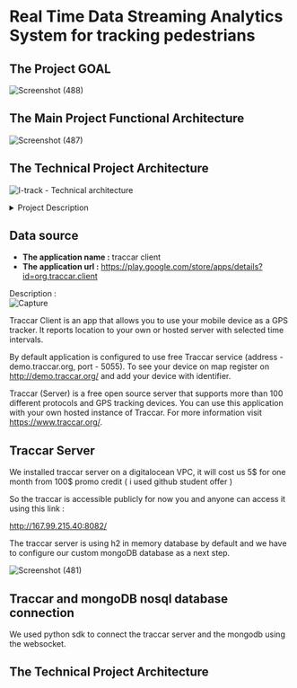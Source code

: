 # Real Time Data Streaming Analytics System for tracking pedestrians

## The Project GOAL 

![Screenshot (488)](https://user-images.githubusercontent.com/74468388/146798688-c5035625-2ee2-4e0b-bece-72cf5d27cdd7.png)

## The Main Project Functional Architecture 

![Screenshot (487)](https://user-images.githubusercontent.com/74468388/146799004-0b42f1e7-60c3-4b65-a16c-37e7d765b2b0.png)

## The Technical Project Architecture


![I-track - Technical architecture](https://user-images.githubusercontent.com/74468388/149933820-f1df134b-f7d7-473b-98a1-917e1c0d247c.png)

<details><summary>Project Description</summary>
<p>
First of all, we chosed traccar server as data source generator. We installed on our users' phones the traccar client application to establish a connection with traccar server, the data generated from the application will be sent to traccar server and mongoDB will act as a database for traccar server. the connection between these two components was established with the help of a websocket API using a python program for this purpose. 
</p>
  
<p>
After generating the data, two main phases are coming in the picture, batch processing and stream processing. For the batch phase we used S3 as a cloud simple storage datalake service for advanced analytics and ML algorithms purpose using a python program that stores the data generated from traccar Server as excel file every 24 hours and store it in S3, then we connected S3 with the sageMaker service to manipulate this for and build an adequate models.
</p>  

<p>
Let's move now the stream processing phase, Kafka was used as a data ingestion tool between mongoDB and spark streaming, so here mongoDB were acting as a producer and spark as consumer that subscribes to our kafka topic. 
</p>   
</details>


## Data source

- **The application name :** traccar client
- **The application url      :** https://play.google.com/store/apps/details?id=org.traccar.client

Description :  
![Capture](https://user-images.githubusercontent.com/74468388/142759290-c207da1e-ef2b-44a4-99b5-978956642716.PNG)

Traccar Client is an app that allows you to use your mobile device as a GPS tracker. It reports location to your own or hosted server with selected time intervals.

By default application is configured to use free Traccar service (address - demo.traccar.org, port - 5055). To see your device on map register on http://demo.traccar.org/ and add your device with identifier.

Traccar (Server) is a free open source server that supports more than 100 different protocols and GPS tracking devices. You can use this application with your own hosted instance of Traccar. For more information visit https://www.traccar.org/.

## Traccar Server 

We installed traccar server on a digitalocean VPC, it will cost us 5$ for one month from 100$ promo credit ( i used github student offer ) 

So the traccar is accessible publicly for now you and anyone can access it using this link : 

http://167.99.215.40:8082/

The traccar server is using h2 in memory database by default and we have to configure our custom mongoDB database as a next step. 

![Screenshot (481)](https://user-images.githubusercontent.com/74468388/146070938-1a731c94-5de5-4a75-bd9c-5a4c4745b9b4.png)

## Traccar and mongoDB nosql database connection

We used python sdk to connect the traccar server and the mongodb using the websocket.

## The Technical Project Architecture
